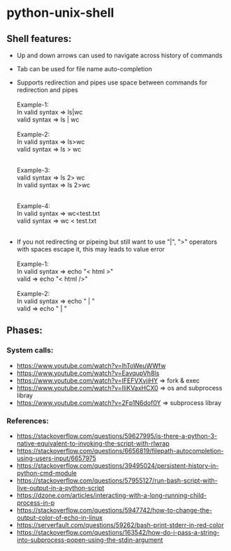 # python-unix-shell

## Shell features:
  * Up and down arrows can used to navigate across history of commands 
  * Tab can be used for file name auto-completion 
  * Supports redirection and pipes use space between commands for redirection and pipes<br><br>
      Example-1:<br>
          In valid syntax  => ls|wc<br>
          valid syntax => ls | wc <br><br>
      Example-2: <br>
          In valid syntax  => ls>wc <br>
          valid syntax => ls > wc <br><br>
      
      Example-3: <br>
          valid syntax => ls 2> wc <br>
          In valid syntax  => ls 2>wc <br><br>
          
      Example-4: <br> 
          In valid syntax  => wc<test.txt \
          valid syntax => wc < test.txt <br><br>

  * If you not redirecting or pipeing but still want to use "|", ">" operators with spaces escape it, this may leads to value error <br><br>
      Example-1:<br>
          In valid syntax  => echo "< html >"<br>
          valid => echo "< html />"<br><br>
      Example-2:<br>
          In valid syntax  => echo " | "<br>
          valid => echo " \| "

## Phases:
  ### System calls:
  * https://www.youtube.com/watch?v=lhToWeuWWfw
  * https://www.youtube.com/watch?v=EavqupVh8ls
  * https://www.youtube.com/watch?v=IFEFVXvjiHY => fork & exec
  * https://www.youtube.com/watch?v=IIiKVaxHCX0 => os and subprocess libray
  * https://www.youtube.com/watch?v=2Fp1N6dof0Y => subprocess libray

  ### References:
  * https://stackoverflow.com/questions/59627995/is-there-a-python-3-native-equivalent-to-invoking-the-script-with-rlwrap
  * https://stackoverflow.com/questions/6656819/filepath-autocompletion-using-users-input/6657975
  * https://stackoverflow.com/questions/39495024/persistent-history-in-python-cmd-module
  * https://stackoverflow.com/questions/57955127/run-bash-script-with-live-output-in-a-python-script
  * https://dzone.com/articles/interacting-with-a-long-running-child-process-in-p
  * https://stackoverflow.com/questions/5947742/how-to-change-the-output-color-of-echo-in-linux
  * https://serverfault.com/questions/59262/bash-print-stderr-in-red-color
  * https://stackoverflow.com/questions/163542/how-do-i-pass-a-string-into-subprocess-popen-using-the-stdin-argument
